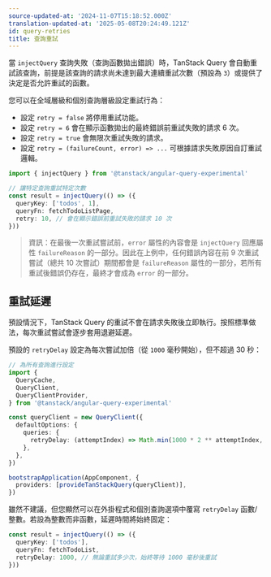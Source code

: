 ```yaml
---
source-updated-at: '2024-11-07T15:18:52.000Z'
translation-updated-at: '2025-05-08T20:24:49.121Z'
id: query-retries
title: 查詢重試
---
```


當 `injectQuery` 查詢失敗（查詢函數拋出錯誤）時，TanStack Query 會自動重試該查詢，前提是該查詢的請求尚未達到最大連續重試次數（預設為 `3`）或提供了決定是否允許重試的函數。

您可以在全域層級和個別查詢層級設定重試行為：

- 設定 `retry = false` 將停用重試功能。
- 設定 `retry = 6` 會在顯示函數拋出的最終錯誤前重試失敗的請求 6 次。
- 設定 `retry = true` 會無限次重試失敗的請求。
- 設定 `retry = (failureCount, error) => ...` 可根據請求失敗原因自訂重試邏輯。

```ts
import { injectQuery } from '@tanstack/angular-query-experimental'

// 讓特定查詢重試特定次數
const result = injectQuery(() => ({
  queryKey: ['todos', 1],
  queryFn: fetchTodoListPage,
  retry: 10, // 會在顯示錯誤前重試失敗的請求 10 次
}))
```

> 資訊：在最後一次重試嘗試前，`error` 屬性的內容會是 `injectQuery` 回應屬性 `failureReason` 的一部分。因此在上例中，任何錯誤內容在前 9 次重試嘗試（總共 10 次嘗試）期間都會是 `failureReason` 屬性的一部分，若所有重試後錯誤仍存在，最終才會成為 `error` 的一部分。

## 重試延遲

預設情況下，TanStack Query 的重試不會在請求失敗後立即執行。按照標準做法，每次重試嘗試會逐步套用退避延遲。

預設的 `retryDelay` 設定為每次嘗試加倍（從 `1000` 毫秒開始），但不超過 30 秒：

```ts
// 為所有查詢進行設定
import {
  QueryCache,
  QueryClient,
  QueryClientProvider,
} from '@tanstack/angular-query-experimental'

const queryClient = new QueryClient({
  defaultOptions: {
    queries: {
      retryDelay: (attemptIndex) => Math.min(1000 * 2 ** attemptIndex, 30000),
    },
  },
})

bootstrapApplication(AppComponent, {
  providers: [provideTanStackQuery(queryClient)],
})
```

雖然不建議，但您顯然可以在外掛程式和個別查詢選項中覆寫 `retryDelay` 函數/整數。若設為整數而非函數，延遲時間將始終固定：

```ts
const result = injectQuery(() => ({
  queryKey: ['todos'],
  queryFn: fetchTodoList,
  retryDelay: 1000, // 無論重試多少次，始終等待 1000 毫秒後重試
}))
```
